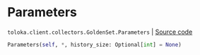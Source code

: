 # Parameters
`toloka.client.collectors.GoldenSet.Parameters` | [Source code](https://github.com/Toloka/toloka-kit/blob/v1.2.1/src/client/collectors.py#L359)

```python
Parameters(self, *, history_size: Optional[int] = None)
```

